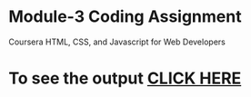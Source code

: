 # Module-3 Coding Assignment

Coursera  HTML, CSS, and Javascript for Web Developers

# To see the output [CLICK HERE](https://eziooxd.github.io/Coursera-test/module-3/)
